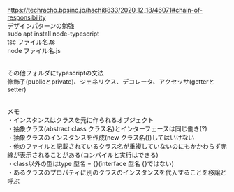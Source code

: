https://techracho.bpsinc.jp/hachi8833/2020_12_18/46071#chain-of-responsibility<br>
デザインパターンの勉強<br>
sudo apt install node-typescript<br>
tsc ファイル名.ts<br>
node ファイル名.js<br><br>

その他フォルダにtypescriptの文法<br>
修飾子(publicとprivate)、ジェネリクス、デコレータ、アクセッサ(getterとsetter)<br><br>

メモ<br>
・インスタンスはクラスを元に作られるオブジェクト<br>
・抽象クラス(abstract class クラス名)とインターフェースは同じ働き(?)<br>
・抽象クラスのインスタンスを作成(new クラス名())してはいけない<br>
・他のファイルと記載されているクラス名が重複していないのにもかかわらず赤線が表示されることがある(コンパイルと実行はできる)<br>
・class以外の型はtype 型名 = {}(interface 型名 {}ではない)<br>
・あるクラスのプロパティに別のクラスのインスタンスを代入することを移譲と呼ぶ<br>
